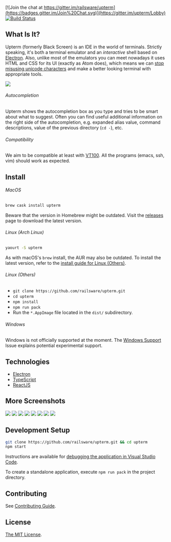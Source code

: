 [![Join the chat at https://gitter.im/railsware/upterm](https://badges.gitter.im/Join%20Chat.svg)](https://gitter.im/upterm/Lobby)
[![Build Status](https://travis-ci.org/railsware/upterm.svg?branch=master)](https://travis-ci.org/railsware/upterm)

What Is It?
-----------

Upterm (formerly Black Screen) is an IDE in the world of terminals. Strictly speaking, it's both a
terminal emulator and an *interactive* shell based on [Electron](http://electron.atom.io/).
Also, unlike most of the emulators you can meet nowadays it uses HTML and CSS for its UI (exactly as Atom does),
which means we can [stop misusing unicode characters](https://github.com/vim-airline/vim-airline)
and make a better looking terminal with appropriate tools.

![](README/main.png)

###### Autocompletion

Upterm shows the autocompletion box as you type and tries to be smart about what to suggest.
Often you can find useful additional information on the right side of the autocompletion, e.g. expanded alias value,
command descriptions, value of the previous directory (`cd -`), etc.

###### Compatibility

We aim to be compatible at least with [VT100](https://en.wikipedia.org/wiki/VT100). All the programs (emacs, ssh, vim) should work as expected.

Install
------------

###### MacOS

```bash
brew cask install upterm
```

Beware that the version in Homebrew might be outdated. Visit the [releases](https://github.com/railsware/upterm/releases) page to download the latest version.

###### Linux *(Arch Linux)*
```bash
yaourt -S upterm
```

As with macOS's `brew` install, the AUR may also be outdated. To install the latest version, refer to the [install guide for Linux (Others)](#linux-others).

###### Linux *(Others)*

* `git clone https://github.com/railsware/upterm.git`
* `cd upterm`
* `npm install`
* `npm run pack`
* Run the `*.AppImage` file located in the `dist/` subdirectory.

###### Windows

Windows is not officially supported at the moment. The [Windows Support](https://github.com/railsware/upterm/issues/800) Issue explains potential experimental support.

Technologies
------------

* [Electron](http://electron.atom.io/)
* [TypeScript](http://www.typescriptlang.org/)
* [ReactJS](https://facebook.github.io/react/)


More Screenshots
----------------

![](README/npm_autocompletion.png)
![](README/error.png)
![](README/top_autocompletion.png)
![](README/json_prettyfier.png)
![](README/vim.png)
![](README/emacs.png)
![](README/htop.png)
![](README/cd.png)

Development Setup
------------

```bash
git clone https://github.com/railsware/upterm.git && cd upterm
npm start
```
Instructions are available for [debugging the application in Visual Studio Code](docs/vscodedebugging.md).

To create a standalone application, execute `npm run pack` in the project directory.

Contributing
------------

See [Contributing Guide](CONTRIBUTING.md).

License
-------

[The MIT License](LICENSE).
